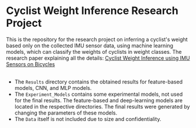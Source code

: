 # Cyclist Weight Inference Research Project
This is the repository for the research project on inferring a cyclist's weight based only on the collected IMU sensor data, using machine learning models, which can classify the weights of cyclists in weight classes.
The research paper explaining all the details: [Cyclist Weight Inference using IMU Sensors on Bicycles](https://essay.utwente.nl/100958/1/Anghelus_BA_EEMCS.pdf)<br><br>

- The `Results` directory contains the obtained results for feature-based models, CNN, and MLP models.
- The `Experiment_Models` contains some experimental models, not used for the final results.
The feature-based and deep-learning models are located in the respective directories. The final results were generated by changing the parameters of these models. 
- The `Data` itself is not included due to size and confidentiality. 
